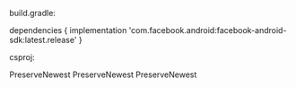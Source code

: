 build.gradle:

dependencies
{
    implementation 'com.facebook.android:facebook-android-sdk:latest.release'
}

csproj:

  <!-- Facebook -->
  <ItemGroup>
    <AndroidLibrary Include="NativeDependencies\facebook-core-17.0.0.aar" Bind="false">
      <CopyToOutputDirectory>PreserveNewest</CopyToOutputDirectory>
    </AndroidLibrary>
    <AndroidLibrary Include="NativeDependencies\facebook-common-17.0.0.aar" Bind="false">
      <CopyToOutputDirectory>PreserveNewest</CopyToOutputDirectory>
    </AndroidLibrary>
    <AndroidLibrary Include="NativeDependencies\cardview-1.0.0.aar" Bind="false">
      <CopyToOutputDirectory>PreserveNewest</CopyToOutputDirectory>
    </AndroidLibrary>
  </ItemGroup>
